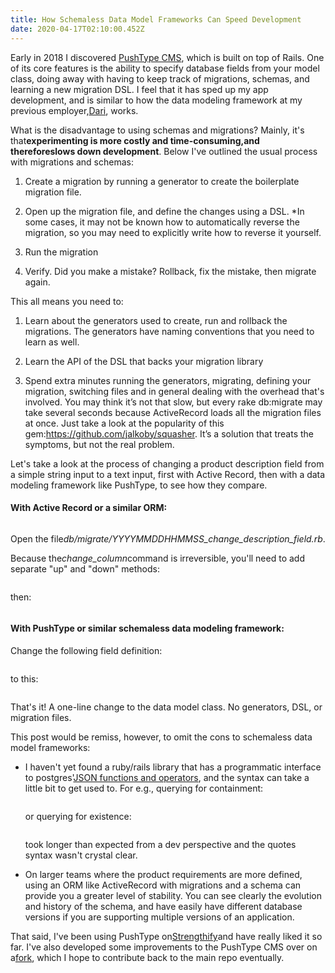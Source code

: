 ```yaml
---
title: How Schemaless Data Model Frameworks Can Speed Development
date: 2020-04-17T02:10:00.452Z
---
```

Early in 2018 I discovered [PushType CMS](https://github.com/pushtype/push_type), which is built on top of Rails. One of its core features is the ability to specify database fields from your model class, doing away with having to keep track of migrations, schemas, and learning a new migration DSL. I feel that it has sped up my app development, and is similar to how the data modeling framework at my previous employer,[Dari](http://docs.brightspot.com/dari/data-modeling/index.html), works.

What is the disadvantage to using schemas and migrations? Mainly, it's that**experimenting is more costly and time-consuming,**and therefore**slows down development**. Below I've outlined the usual process with migrations and schemas:

1) Create a migration by running a generator to create the boilerplate migration file.

2) Open up the migration file, and define the changes using a DSL. *In some cases, it may not be known how to automatically reverse the migration, so you may need to explicitly write how to reverse it yourself.

3) Run the migration

4) Verify. Did you make a mistake? Rollback, fix the mistake, then migrate again.

This all means you need to:

1) Learn about the generators used to create, run and rollback the migrations. The generators have naming conventions that you need to learn as well.

2) Learn the API of the DSL that backs your migration library

3) Spend extra minutes running the generators, migrating, defining your migration, switching files and in general dealing with the overhead that's involved. You may think it’s not that slow, but every rake db:migrate may take several seconds because ActiveRecord loads all the migration files at once. Just take a look at the popularity of this gem:<https://github.com/jalkoby/squasher>. It’s a solution that treats the symptoms, but not the real problem.



Let's take a look at the process of changing a product description field from a simple string input to a text input, first with Active Record, then with a data modeling framework like PushType, to see how they compare.

#### **With Active Record or a similar ORM:**

```

```



Open the file*db/migrate/YYYYMMDDHHMMSS_change_description_field.rb*.

Because the*change_column*command is irreversible, you'll need to add separate "up" and "down" methods:

```

```



then:

```

```



#### **With PushType or similar schemaless data modeling framework:**



Change the following field definition:

```

```



to this:

```

```



That's it! A one-line change to the data model class. No generators, DSL, or migration files.



This post would be remiss, however, to omit the cons to schemaless data model frameworks:

* I haven't yet found a ruby/rails library that has a programmatic interface to postgres'[JSON functions and operators](https://www.postgresql.org/docs/9.4/functions-json.html), and the syntax can take a little bit to get used to. For e.g., querying for containment:

  ```

  ```

  or querying for existence:

  ```

  ```

  took longer than expected from a dev perspective and the quotes syntax wasn't crystal clear.
* On larger teams where the product requirements are more defined, using an ORM like ActiveRecord with migrations and a schema can provide you a greater level of stability. You can see clearly the evolution and history of the schema, and have easily have different database versions if you are supporting multiple versions of an application.

That said, I've been using PushType on[Strengthify](https://www.strengthify.com/)and have really liked it so far. I've also developed some improvements to the PushType CMS over on a[fork](https://github.com/kwyoung11/push_type), which I hope to contribute back to the main repo eventually.